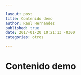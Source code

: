 ```yaml
---

layout: post
title: Contenido demo
author: Raul Hernandez
published: true
date: 2017-01-20 10:21:13 -0300
categories: otros

---
```


# Contenido demo
